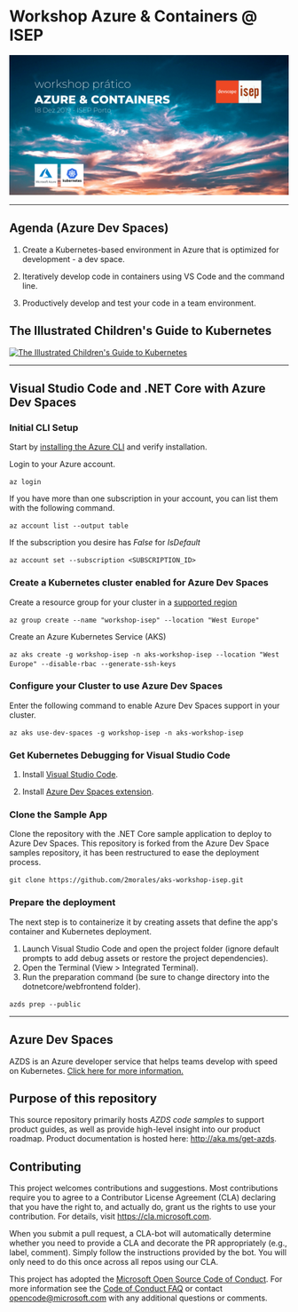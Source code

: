 # Workshop Azure & Containers @ ISEP

![workshop-thumbnail](assets/workshop-thumbnail.png)

--- 

## Agenda (Azure Dev Spaces)

1. Create a Kubernetes-based environment in Azure that is optimized for development - a dev space.
    
2. Iteratively develop code in containers using VS Code and the command line.
    
3. Productively develop and test your code in a team environment.

## The Illustrated Children's Guide to Kubernetes
[![The Illustrated Children's Guide to Kubernetes](https://www.cncf.io/wp-content/uploads/2018/12/page1.png)](https://youtu.be/4ht22ReBjno)

---

## Visual Studio Code and .NET Core with Azure Dev Spaces

### Initial CLI Setup
Start by [installing the Azure CLI](https://docs.microsoft.com/en-us/cli/azure/install-azure-cli?view=azure-cli-latest) and verify installation.

Login to your Azure account.

`az login`

If you have more than one subscription in your account, you can list them with the following command.

`az account list --output table`

If the subscription you desire has _False_ for _IsDefault_

`az account set --subscription <SUBSCRIPTION_ID>`

### Create a Kubernetes cluster enabled for Azure Dev Spaces

Create a resource group for your cluster in a [supported region](https://docs.microsoft.com/en-us/azure/dev-spaces/about#supported-regions-and-configurations)

`az group create --name "workshop-isep" --location "West Europe"`

Create an Azure Kubernetes Service (AKS) 

`az aks create -g workshop-isep -n aks-workshop-isep --location "West Europe" --disable-rbac --generate-ssh-keys`

### Configure your Cluster to use Azure Dev Spaces

Enter the following command to enable Azure Dev Spaces support in your cluster.

`az aks use-dev-spaces -g workshop-isep -n aks-workshop-isep`

### Get Kubernetes Debugging for Visual Studio Code

1. Install [Visual Studio Code](https://code.visualstudio.com/).

2. Install [Azure Dev Spaces extension](https://marketplace.visualstudio.com/items?itemName=azuredevspaces.azds).

### Clone the Sample App 

Clone the repository with the .NET Core sample application to deploy to Azure Dev Spaces.
This repository is forked from the Azure Dev Space samples repository, it has been restructured to ease the deployment process.

`git clone https://github.com/2morales/aks-workshop-isep.git`

### Prepare the deployment

The next step is to containerize it by creating assets that define the app's container and Kubernetes deployment.

1. Launch Visual Studio Code and open the project folder (ignore default prompts to add debug assets or restore the project dependencies).
2. Open the Terminal (View > Integrated Terminal).
3. Run the preparation command (be sure to change directory into the dotnetcore/webfrontend folder).

`azds prep --public`



---

## Azure Dev Spaces
AZDS is an Azure developer service that helps teams develop with speed on Kubernetes. [Click here for more information.](https://aka.ms/signup-azds)

## Purpose of this repository
This source repository primarily hosts *AZDS code samples* to support product guides, as well as provide high-level insight into our product roadmap. Product documentation is hosted here: http://aka.ms/get-azds.

## Contributing
This project welcomes contributions and suggestions.  Most contributions require you to agree to a
Contributor License Agreement (CLA) declaring that you have the right to, and actually do, grant us
the rights to use your contribution. For details, visit https://cla.microsoft.com.

When you submit a pull request, a CLA-bot will automatically determine whether you need to provide
a CLA and decorate the PR appropriately (e.g., label, comment). Simply follow the instructions
provided by the bot. You will only need to do this once across all repos using our CLA.

This project has adopted the [Microsoft Open Source Code of Conduct](https://opensource.microsoft.com/codeofconduct/).
For more information see the [Code of Conduct FAQ](https://opensource.microsoft.com/codeofconduct/faq/) or
contact [opencode@microsoft.com](mailto:opencode@microsoft.com) with any additional questions or comments.
